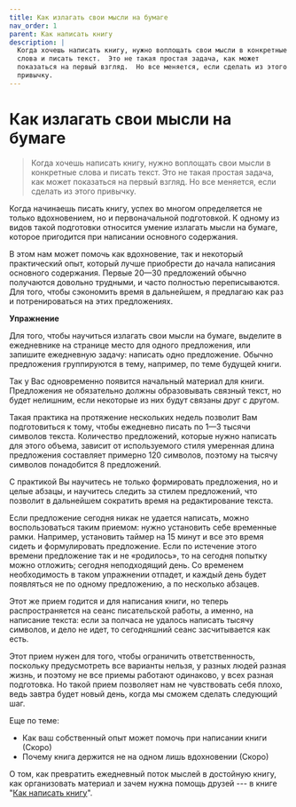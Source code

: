 ```yaml
---
title: Как излагать свои мысли на бумаге
nav_order: 1
parent: Как написать книгу
description: |
  Когда хочешь написать книгу, нужно воплощать свои мысли в конкретные
  слова и писать текст.  Это не такая простая задача, как может
  показаться на первый взгляд.  Но все меняется, если сделать из этого
  привычку.
---
```


# Как излагать свои мысли на бумаге

> Когда хочешь написать книгу, нужно воплощать свои мысли в конкретные
> слова и писать текст.  Это не такая простая задача, как может
> показаться на первый взгляд.  Но все меняется, если сделать из этого
> привычку.


Когда начинаешь писать книгу, успех во многом определяется не только
вдохновением, но и первоначальной подготовкой. К одному из видов такой
подготовки относится умение излагать мысли на бумаге, которое
пригодится при написании основного содержания.

В этом нам может помочь как вдохновение, так и некоторый практический
опыт, который лучше приобрести до начала написания основного
содержания. Первые 20—30 предложений обычно получаются довольно
трудными, и часто полностью переписываются. Для того, чтобы сэкономить
время в дальнейшем, я предлагаю как раз и потренироваться на этих
предложениях.

**Упражнение**

Для того, чтобы научиться излагать свои мысли на бумаге, выделите
в ежедневнике на странице место для одного предложения, или запишите
ежедневную задачу: написать одно предложение. Обычно предложения
группируются в тему, например, по теме будущей книги.

Так у Вас одновременно появится начальный материал для
книги. Предложения не обязательно должны образовывать связный текст,
но будет нелишним, если некоторые из них будут связаны друг с другом.

Такая практика на протяжение нескольких недель позволит Вам
подготовиться к тому, чтобы ежедневно писать по 1—3 тысячи символов
текста. Количество предложений, которые нужно написать для этого
объема, зависит от используемого стиля умеренная длина предложения
составляет примерно 120 символов, поэтому на тысячу символов
понадобится 8 предложений.

С практикой Вы научитесь не только формировать предложения, но и целые
абзацы, и научитесь следить за стилем предложений, что позволит в
дальнейшем сократить время на редактирование текста.

Если предложение сегодня никак не удается написать, можно
воспользоваться таким приемом: нужно установить себе временные
рамки. Например, установить таймер на 15 минут и все это время сидеть
и формулировать предложение. Если по истечение этого времени
предложение так и не «родилось», то на сегодня попытку можно отложить;
сегодня неподходящий день. Со временем необходимость в таком
упражнении отпадет, и каждый день будет появляться не по одному
предложению, а по несколько абзацев.

Этот же прием годится и для написания книги, но теперь
распространяется на сеанс писательской работы, а именно, на написание
текста: если за полчаса не удалось написать тысячу символов, и дело не
идет, то сегодняшний сеанс засчитывается как есть.

Этот прием нужен для того, чтобы ограничить ответственность, поскольку
предусмотреть все варианты нельзя, у разных людей разная жизнь, и
поэтому не все приемы работают одинаково, у всех разная подготовка. Но
такой прием позволяет нам не чувствовать себя плохо, ведь завтра будет
новый день, когда мы сможем сделать следующий шаг.

Еще по теме:
- Как ваш собственный опыт может помочь при написании книги (Скоро)
- Почему книга держится не на одном лишь вдохновении (Скоро)

О том, как превратить ежедневный поток мыслей в достойную книгу, как
организовать материал и зачем нужна помощь друзей --- в книге "[Как
написать
книгу](https://www.litres.ru/konstantin-morenko/kak-napisat-knigu/)".

